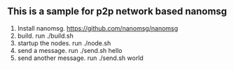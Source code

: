 This is a sample for p2p network based nanomsg
--------

1.  Install nanomsg. https://github.com/nanomsg/nanomsg
2.  build. run ./build.sh
3.  startup the nodes. run ./node.sh
4.  send a message. run ./send.sh hello
5.  send another message. run ./send.sh world
